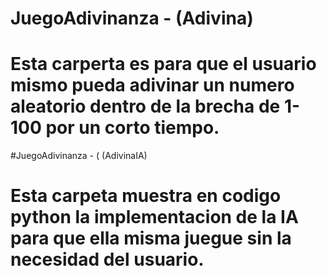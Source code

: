 # JuegoAdivinanza - (Adivina)
# Esta carperta es para que el usuario mismo pueda adivinar un numero aleatorio dentro de la brecha de 1-100 por un corto tiempo.

#JuegoAdivinanza - ( (AdivinaIA)
# Esta carpeta muestra en codigo python la implementacion de la IA para que ella misma juegue sin la necesidad del usuario.

